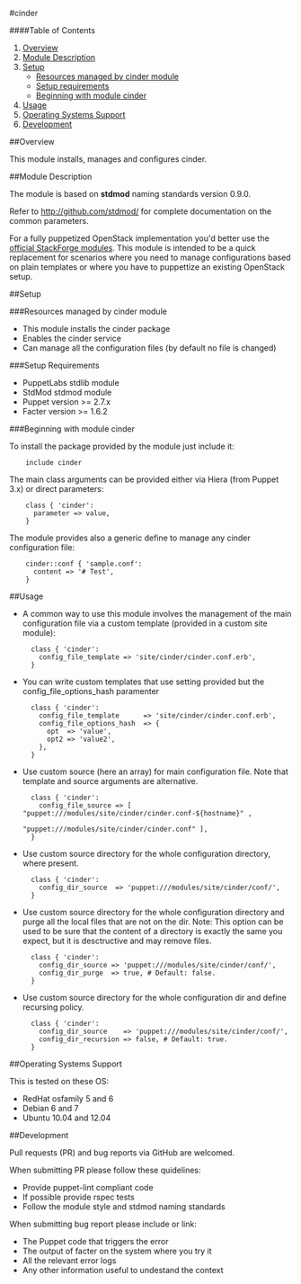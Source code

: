 #cinder

####Table of Contents

1. [Overview](#overview)
2. [Module Description](#module-description)
3. [Setup](#setup)
    * [Resources managed by cinder module](#resources-managed-by-cinder-module)
    * [Setup requirements](#setup-requirements)
    * [Beginning with module cinder](#beginning-with-module-cinder)
4. [Usage](#usage)
5. [Operating Systems Support](#operating-systems-support)
6. [Development](#development)

##Overview

This module installs, manages and configures cinder.

##Module Description

The module is based on **stdmod** naming standards version 0.9.0.

Refer to http://github.com/stdmod/ for complete documentation on the common parameters.

For a fully puppetized OpenStack implementation you'd better use the [official StackForge modules](https://github.com/stackforge/puppet-openstack).
This module is intended to be a quick replacement for scenarios where you need to manage configurations based on plain templates or where you have to puppettize an existing OpenStack setup.

##Setup

###Resources managed by cinder module
* This module installs the cinder package
* Enables the cinder service
* Can manage all the configuration files (by default no file is changed)

###Setup Requirements
* PuppetLabs stdlib module
* StdMod stdmod module
* Puppet version >= 2.7.x
* Facter version >= 1.6.2

###Beginning with module cinder

To install the package provided by the module just include it:

        include cinder

The main class arguments can be provided either via Hiera (from Puppet 3.x) or direct parameters:

        class { 'cinder':
          parameter => value,
        }

The module provides also a generic define to manage any cinder configuration file:

        cinder::conf { 'sample.conf':
          content => '# Test',
        }


##Usage

* A common way to use this module involves the management of the main configuration file via a custom template (provided in a custom site module):

        class { 'cinder':
          config_file_template => 'site/cinder/cinder.conf.erb',
        }

* You can write custom templates that use setting provided but the config_file_options_hash paramenter

        class { 'cinder':
          config_file_template      => 'site/cinder/cinder.conf.erb',
          config_file_options_hash  => {
            opt  => 'value',
            opt2 => 'value2',
          },
        }

* Use custom source (here an array) for main configuration file. Note that template and source arguments are alternative.

        class { 'cinder':
          config_file_source => [ "puppet:///modules/site/cinder/cinder.conf-${hostname}" ,
                                  "puppet:///modules/site/cinder/cinder.conf" ],
        }


* Use custom source directory for the whole configuration directory, where present.

        class { 'cinder':
          config_dir_source  => 'puppet:///modules/site/cinder/conf/',
        }

* Use custom source directory for the whole configuration directory and purge all the local files that are not on the dir.
  Note: This option can be used to be sure that the content of a directory is exactly the same you expect, but it is desctructive and may remove files.

        class { 'cinder':
          config_dir_source => 'puppet:///modules/site/cinder/conf/',
          config_dir_purge  => true, # Default: false.
        }

* Use custom source directory for the whole configuration dir and define recursing policy.

        class { 'cinder':
          config_dir_source    => 'puppet:///modules/site/cinder/conf/',
          config_dir_recursion => false, # Default: true.
        }


##Operating Systems Support

This is tested on these OS:
- RedHat osfamily 5 and 6
- Debian 6 and 7
- Ubuntu 10.04 and 12.04


##Development

Pull requests (PR) and bug reports via GitHub are welcomed.

When submitting PR please follow these quidelines:
- Provide puppet-lint compliant code
- If possible provide rspec tests
- Follow the module style and stdmod naming standards

When submitting bug report please include or link:
- The Puppet code that triggers the error
- The output of facter on the system where you try it
- All the relevant error logs
- Any other information useful to undestand the context
